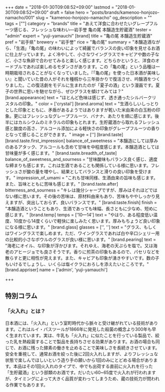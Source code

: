 +++
date = "2018-01-30T09:08:52+09:00"
lastmod = "2018-01-30T09:08:52+09:00"
draft = false
hero = "posts/brands/kamenoo-honjozo-namacho/001"
slug = "kamenoo-honjozo-namacho"
og_description = ""
tags = [""]
category = "brands"
title = "あえて洋食に合わせたいグレープフルーツ感じる、フレッシュな味わい—岩手誉 亀の尾 本醸造生貯蔵酒"
tester = "admin"
expert = "yuji-yamauchi"
[brand]
  title = "亀の尾 本醸造生貯蔵酒"
  pref = "岩手県"
  brewery = "岩手誉"
  rice = "亀の尾"
  summary = "本醸造酒ながら、「生酒」「亀の尾」の味わいによって綺麗でバランスの良い印象を見せるお酒に仕上がっています。よく冷やして、小さなワイングラスでキャビアや数の子など、小さな魚卵で合わせてみると楽しく感じます。どちらかというと、洋食のオードブルであれば楽しめるモダンさがあります。この「亀の尾」という品種は一時期栽培されることがなくなっていました。『「亀の尾」を使った日本酒が美味しい』と聞いていた昔の人がそれを種籾から三年掛かりで復活させ、吟醸酒をつくりました。この復活劇をモデルに生まれたのが「夏子の酒」という漫画です。夏子の世界に思いを馳せながら、ぜひグラスを傾けてみては？"
  [brand.appearance]
    text = "ほとんど色味は感じず、透き通ったシルバークリスタルの印象。"
    color = ['crystal']
  [brand.aroma]
    text = "生酒らしいしっとりとした印象とともに、矛盾があるようではありますが乾いた米由来の白玉粉の印象。更にはフレッシュなグレープフルーツ、バナナ、あたりを順に感じます。後半にはカルシウムのミネラルの印象もとれます。生貯蔵酒から取れるフレッシュ感と酸度の高さ、アルコール添加による軽快さの印象がグレープフルーツの香りとなって感じることができます。"
    image = ['']
  [brand.taste]
    [brand.taste.first_impression]
      balance_of_sweetness = "本醸造にしては厚みのあるアタック、アルコールも含めて甘味を中程度感じます。本醸造酒としては甘味量が多く感じます。"
    [brand.taste.breadth_of_taste]
      balance_of_sweetness_and_sourness = "甘味酸味もバランス良く感じ、適度な締まりも感じます。これは生酒であることも関係している様に思います。フレッシュさが酸の量を増やし、結果としてバランスと滑りの良い印象を受けます。"
      impression_of_umami = "これも甘味同様、生酒由来の旨味も感じます。また、旨味とともに苦味も感じます。"
    [brand.taste.after]
      bitterness_and_sourness = "キレは幾分シャープですが、厚みはそれほどではない様に思います。その後の苦味は、原材料由来もあり、苦味もややしっかり見えますが、突出しておらず、良いバランスです。"
    [brand.taste.finish]
      finish = "本醸造酒ということもあり、生酒であっても味幅、長さともに少なめ、短めに感じます。"
  [brand.temp]
    temps = ['10—14']
    text = "やはり、ある程度低い温度、10度から14度くらいで軽快に楽しみたく思います。厚みもちょうど良い印象になる様に思います。"
  [brand.glass]
    glasses = ['', '']
    text = "グラス、もしくはワイングラスで楽しめます。ただ、ワイングラスであれば白や辛口シェリー用の比較的小さなボウルのグラスが良い様に思います。"
  [brand.pearing]
    text = "海老にオイル、な印象が浮かびます。それゆえ、海老の天ぷらを塩で。又は海老のアヒージョでも良さそうです。香りに煎茶の印象もあるので、パセリなどを散らすと更に相性が見えます。また、キャビアも印象が湧きやすいです。数の子もいけるでしょうし、いくらは塩イクラにおろしを添えたいところです。"
  [brand.appriser]
    name = ['admin', 'yuji-yamauchi']

+++

## 特別コラム

### 「火入れ」とは？
日本酒には、「火入れ」という室町時代から脈々と受け継がれている技術があります。これはルイ・パスツールが1866年に発見した殺菌の概念より300年も早く生まれています。実は、牛乳も「火入れ」に似たことを行っている製品で、絞った乳を熱殺菌することで製品を長持ちさせる効果があります。お酒の場合も同じで、お酒に残った酵素の働きを止めることで美味しさを長続きさせています。安全を重視して、通常お酒を絞った後に2回火入れしますが、よりフレッシュな状態で楽しんでほしいという造り手の願いから1回のみにとどめる場合があります。本品はその1回火入れのタイプで、中でも出荷する直前に火入れを行った「生貯蔵酒」という部類のお酒です。だいたい60~65度で火入れが行われますが、タイミングによって大きく品質が変わってしまうため、蔵の技術力が問われる作業でもあります。
